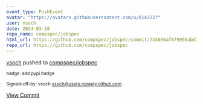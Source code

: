 ```yaml
---
event_type: PushEvent
avatar: "https://avatars.githubusercontent.com/u/814322?"
user: vsoch
date: 2024-03-18
repo_name: compspec/jobspec
html_url: https://github.com/compspec/jobspec/commit/734056af679956abd15876eab55088dae687b3ae
repo_url: https://github.com/compspec/jobspec
---
```


<a href='https://github.com/vsoch' target='_blank'>vsoch</a> pushed to <a href='https://github.com/compspec/jobspec' target='_blank'>compspec/jobspec</a>

<small>badge: add pypi badge

Signed-off-by: vsoch <vsoch@users.noreply.github.com></small>

<a href='https://github.com/compspec/jobspec/commit/734056af679956abd15876eab55088dae687b3ae' target='_blank'>View Commit</a>